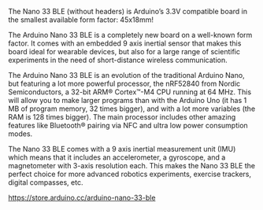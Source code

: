 The Nano 33 BLE (without headers) is Arduino’s 3.3V compatible board in the smallest available form factor: 45x18mm!

The Arduino Nano 33 BLE is a completely new board on a well-known form factor. It comes with an embedded 9 axis inertial sensor that makes this board ideal for wearable devices, but also for a large range of scientific experiments in the need of short-distance wireless communication.

The Arduino Nano 33 BLE is an evolution of the traditional Arduino Nano, but featuring a lot more powerful processor, the nRF52840 from Nordic Semiconductors, a 32-bit ARM® Cortex™-M4 CPU running at 64 MHz. This will allow you to make larger programs than with the Arduino Uno (it has 1 MB of program memory, 32 times bigger), and with a lot more variables (the RAM is 128 times bigger). The main processor includes other amazing features like Bluetooth® pairing via NFC and ultra low power consumption modes.

The Nano 33 BLE comes with a 9 axis inertial measurement unit (IMU) which means that it includes an accelerometer, a gyroscope, and a magnetometer with 3-axis resolution each. This makes the Nano 33 BLE the perfect choice for more advanced robotics experiments, exercise trackers, digital compasses, etc.

https://store.arduino.cc/arduino-nano-33-ble
